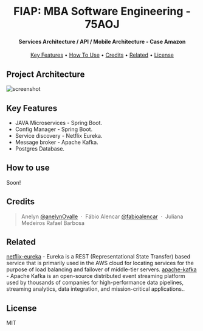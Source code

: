 <h1 align="center"> 
  <br>FIAP:  MBA Software Engineering - 75AOJ
  <br>
</h1>

<h4 align="center">Services Architecture / API / Mobile Architecture -  Case Amazon</h4>


<p align="center">
  <a href="#project-architecture">Key Features</a> •
  <a href="#how-to-use">How To Use</a> •
  <a href="#credits">Credits</a> •
  <a href="#related">Related</a> •
  <a href="#license">License</a>
</p>

## Project Architecture
![screenshot](https://user-images.githubusercontent.com/5009611/96375830-c8928200-1151-11eb-8fec-adb16257efda.jpg)

## Key Features

* JAVA Microservices - Spring Boot.
* Config Manager - Spring Boot.
* Service discovery - Netflix Eureka.
* Message broker - Apache Kafka.
* Postgres Database.


## How to use

Soon!


## Credits

> Anelyn [@anelynOvalle](https://github.com/anelynOvalle) &nbsp;&middot;&nbsp;
> Fábio Alencar [@fabioalencar](https://github.com/fabioalencar) &nbsp;&middot;&nbsp;
> Juliana Medeiros 
> Rafael Barbosa

## Related

[netflix-eureka](https://github.com/Netflix/eureka) - Eureka is a REST (Representational State Transfer) based service that is primarily used in the AWS cloud for locating services for the purpose of load balancing and failover of middle-tier servers.
[apache-kafka](https://github.com/apache/kafka) - Apache Kafka is an open-source distributed event streaming platform used by thousands of companies for high-performance data pipelines, streaming analytics, data integration, and mission-critical applications..


## License

MIT




